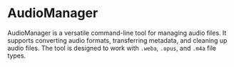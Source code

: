 # AudioManager
AudioManager is a versatile command-line tool for managing audio files. It supports converting audio formats, transferring metadata, and cleaning up audio files. The tool is designed to work with `.weba`, `.opus`, and `.m4a` file types.
